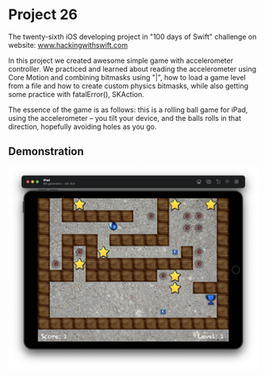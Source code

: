 #  Project 26

The twenty-sixth iOS developing project in "100 days of Swift" challenge on website: www.hackingwithswift.com

In this project we created awesome simple game with accelerometer controller. We practiced and learned about reading the accelerometer using Core Motion and combining bitmasks using "|", how to load a game level from a file and how to create custom physics bitmasks, while also getting some practice with fatalError(), SKAction.

The essence of the game is as follows: this is a rolling ball game for iPad, using the accelerometer – you tilt your device, and the balls rolls in that direction, hopefully avoiding holes as you go.

## Demonstration

![Screenshot](screen1.png)
